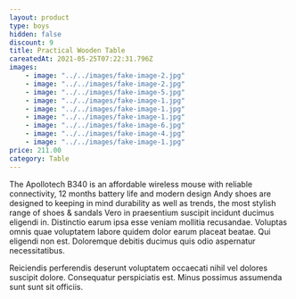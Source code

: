 ```yaml
---
layout: product
type: boys
hidden: false
discount: 9
title: Practical Wooden Table
careatedAt: 2021-05-25T07:22:31.796Z
images:
    - image: "../../images/fake-image-2.jpg"
    - image: "../../images/fake-image-2.jpg"
    - image: "../../images/fake-image-5.jpg"
    - image: "../../images/fake-image-1.jpg"
    - image: "../../images/fake-image-1.jpg"
    - image: "../../images/fake-image-1.jpg"
    - image: "../../images/fake-image-6.jpg"
    - image: "../../images/fake-image-4.jpg"
    - image: "../../images/fake-image-1.jpg"
price: 211.00
category: Table
---
```

The Apollotech B340 is an affordable wireless mouse with reliable connectivity, 12 months battery life and modern design
Andy shoes are designed to keeping in mind durability as well as trends, the most stylish range of shoes & sandals
Vero in praesentium suscipit incidunt ducimus eligendi in. Distinctio earum ipsa esse veniam mollitia recusandae. Voluptas omnis quae voluptatem labore quidem dolor earum placeat beatae. Qui eligendi non est. Doloremque debitis ducimus quis odio aspernatur necessitatibus.
 Reiciendis perferendis deserunt voluptatem occaecati nihil vel dolores suscipit dolore. Consequatur perspiciatis est. Minus possimus assumenda sunt sunt sit officiis.
